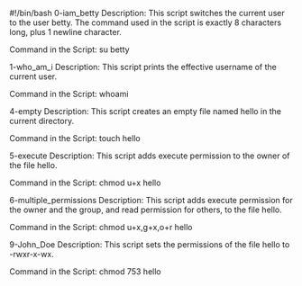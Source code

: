 #!/bin/bash
0-iam_betty
Description: This script switches the current user to the user betty. The command used in the script is exactly 8 characters long, plus 1 newline character.

Command in the Script:
su betty

1-who_am_i
Description: This script prints the effective username of the current user.

Command in the Script:
whoami

4-empty
Description: This script creates an empty file named hello in the current directory.

Command in the Script:
touch hello

5-execute
Description: This script adds execute permission to the owner of the file hello.

Command in the Script:
chmod u+x hello

6-multiple_permissions
Description: This script adds execute permission for the owner and the group, and read permission for others, to the file hello.

Command in the Script:
chmod u+x,g+x,o+r hello

9-John_Doe
Description: This script sets the permissions of the file hello to -rwxr-x-wx.

Command in the Script:
chmod 753 hello
